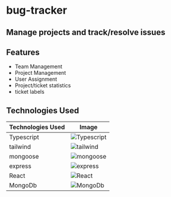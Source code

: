 # bug-tracker

## Manage projects and track/resolve issues

## Features

- Team Management
- Project Management
- User Assignment
- Project/ticket statistics
- ticket labels

## Technologies Used

| Technologies Used | Image |
| --- | --- |
| Typescript | ![Typescript](https://upload.wikimedia.org/wikipedia/commons/thumb/4/4c/Typescript_logo_2020.svg/1200px-Typescript_logo_2020.svg.png) |
| tailwind | ![tailwind](https://o408ef.p3cdn2.secureserver.net/wp-content/uploads/2021/01/tailwind-css-logo-vector.png) |
| mongoose | ![mongoose](https://miro.medium.com/v2/resize:fit:1050/1*acfAKaDI7uv5GyFnJmiPhA.png) |
| express | ![express](https://upload.wikimedia.org/wikipedia/commons/thumb/d/d9/Node.js_logo.svg/120px-Node.js_logo.svg.png) |
| React | ![React](https://upload.wikimedia.org/wikipedia/commons/thumb/a/a7/React-icon.svg/120px-React-icon.svg.png) |
| MongoDb | ![MongoDb](https://upload.wikimedia.org/wikipedia/commons/thumb/f/f9/Antu_mongodb.svg/120px-Antu_mongodb.svg.png) |

  
